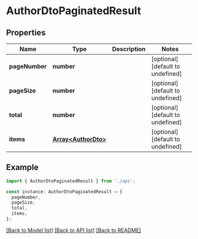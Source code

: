 # AuthorDtoPaginatedResult

## Properties

| Name           | Type                                       | Description | Notes                             |
| -------------- | ------------------------------------------ | ----------- | --------------------------------- |
| **pageNumber** | **number**                                 |             | [optional] [default to undefined] |
| **pageSize**   | **number**                                 |             | [optional] [default to undefined] |
| **total**      | **number**                                 |             | [optional] [default to undefined] |
| **items**      | [**Array&lt;AuthorDto&gt;**](AuthorDto.md) |             | [optional] [default to undefined] |

## Example

```typescript
import { AuthorDtoPaginatedResult } from './api';

const instance: AuthorDtoPaginatedResult = {
  pageNumber,
  pageSize,
  total,
  items,
};
```

[[Back to Model list]](../README.md#documentation-for-models) [[Back to API list]](../README.md#documentation-for-api-endpoints) [[Back to README]](../README.md)
